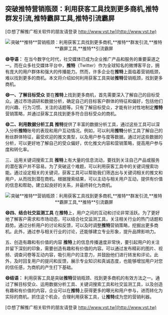 ## **突破**推特**营销瓶颈：利用获客工具找到更多商机,**推特**群发引流,**推特**霸屏工具,**推特**引流霸屏**

[😍想了解推广相关软件的朋友请登录 http://www.vst.tw](http://www.vst.tw)

 <center><img src="https://vst.tw/MP4/tuiguang/png/1.png" alt="突破**推特**营销瓶颈：利用获客工具找到更多商机,**推特**群发引流,**推特**霸屏工具,**推特**引流霸屏"></center>

**😄导语：**
在当今数字化时代，社交媒体已成为企业推广产品和服务的重要渠道之一。而在众多社交媒体平台中，**推特**（Twitter）作为全球知名的微博客平台，拥有庞大的用户群体和强大的传播能力。然而，许多企业在**推特**上面临着营销瓶颈，难以找到更多的商机。本文将介绍如何利用获客工具突破**推特**营销瓶颈，找到更多商机。

**😄一、了解目标受众**
要在**推特**上找到更多商机，首先需要深入了解自己的目标受众。通过市场调研和数据分析，确定自己的目标客户群体的特征和偏好，包括他们的兴趣、行为习惯、关注的话题等。只有了解目标受众，才能有针对性地制定**推特**营销策略，并通过获客工具找到更多符合目标受众的商机。

**😄二、利用数据分析工具**
**推特**提供了丰富的数据分析工具，通过这些工具可以深入分析**推特**账号的表现和用户互动情况。例如，可以利用**推特**分析工具了解自己的粉丝群体特征，最受欢迎的推文类型，以及用户参与度等数据。通过对这些数据的分析，可以更好地了解自己的受众偏好，优化推文内容和营销策略，提高用户参与度和转化率。

三、运用关键词搜索工具
**推特**上有大量的信息流动，要找到关注自己产品或服务的潜在客户并不容易。为了突破这个难题，可以利用获客工具中的关键词搜索功能。通过设定相关的关键词，获客工具可以帮助我们筛选出与关键词相关的推文和用户，从而找到潜在商机。根据搜索结果，可以主动与相关用户互动，提供有价值的信息和帮助，建立起良好的关系，并最终转化为商机。

 <center><img src="https://vst.tw/MP4/tuiguang/png/1.png" alt="突破**推特**营销瓶颈：利用获客工具找到更多商机,**推特**群发引流,**推特**霸屏工具,**推特**引流霸屏"></center>

**😄四、结合社交监测工具**
在**推特**上，用户之间的互动和讨论非常活跃。为了更好地了解客户需求和市场动态，可以结合社交监测工具，关注相关行业的热门话题和趋势。通过分析用户的讨论和反馈，可以及时调整**推特**营销策略，挖掘出更多商机。此外，通过参与相关行业的讨论，还能够建立专业形象，提升品牌影响力。

五、创造有趣和有价值的内容
**推特**上的信息传播速度非常快，要引起用户的关注并留下深刻的印象，需要创造有趣和有价值的内容。可以通过发布精彩的图片、视频、调查问卷等互动内容，吸引用户的注意力，并鼓励他们进行转发和评论。此外，及时回复用户的提问和反馈，展示专业知识和真诚态度，也能够增加用户对您的信任感，为商机的产生打下基础。

**😄结语：**
利用获客工具是突破**推特**营销瓶颈、找到更多商机的有效方法之一。通过了解目标受众、运用数据分析工具、关键词搜索工具和社交监测工具，以及创造有趣和有价值的内容，企业可以在**推特**上获得更多的曝光和用户参与，进而转化为实际的商机。抓住这个机会，合理利用获客工具，让**推特**成为您的营销利器。

[😍想了解推广相关软件的朋友请登录 http://www.vst.tw](http://www.vst.tw)



